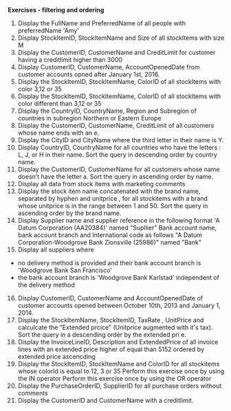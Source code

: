 **Exercises - filtering and ordering**


1. Display the FullName and PreferredName of all people with preferredName 'Amy'
2. Display StockItemID, StockItemName and Size of all stockItems with size M
3. Display the CustomerID, CustomerName and CreditLimit for customer having a creditlimit higher than 3000
4. Display CustomerID, CustomerName, AccountOpenedDate from customer accounts opned after January 1st, 2016.
5. Display the StockItemID, StockItemName, ColorID of all stockItems with color 3,12 or 35
6. Display the StockItemID, StockItemName, ColorID of all stockItems with color different than 3,12 or 35
7. Display the CountryID, CountryName, Region and Subregion of countries in subregion Northern or Eastern Europe
8. Display the CustomerID, CustomerName, CreditLimit of all customers whose name ends with an e.
9. Display the CityID and CityName where the third letter in their name is Y.
10. Display CountryID, CountryName for all countries who have the letters : L, J, or H in their name. Sort the query in descending order by country name.
11. Display the CustomerID, CustomerName for all customers whose name doesn’t have the letter a. Sort the query in ascending order by name.
12. Display all data from stock items with marketing comments
13. Display the stock item name concatenated with the brand name, separated by hyphen and unitprice , for all stockitems with a brand whose unitprice  is in the range between 1 and 50. Sort the query in ascending order by the brand name.
14. Display 
Supplier name and supplier reference in the following format 'A Datum Corporation (AA20384)' named "Supllier"
Bank account name, bank account branch and International code as follows "A Datum Corporation-Woodgrove Bank Zionsville (25986)" named "Bank"
15. Display all suppliers where
- no delivery method is provided and their bank account branch is 'Woodgrove Bank San Francisco'
- the bank account branch is 'Woodgrove Bank Karlstad' independent of the delivery method 
16. Display CustomerID, CustomerName and AccountOpenedDate of customer accounts opened between October 10th, 2013 and January 1, 2014.
17. Display the StockItemName, StockItemID, TaxRate , UnitPrice and calculcate the "Extended prcice" (Unitprice augmented with it's tax). Sort the query in a descending order by the extended pri e.
18. Display the InvoiceLineID, Description and ExtendedPrice of all invoice lines with an extended price higher of equal than 5152 ordered by extended price ascencding
19. Display the StockItemID, StockItemName and ColorID for all  stockitems whose colorId is equal to 12, 3 or 35
Perform this exercise once by using the IN operator
Perform this exercise once by using the OR operator
20. Display the PurchaseOrderID, SupplierID for all purchase orders without comments
21. Display the CustomerID and CustomerName with a creditlimit.
